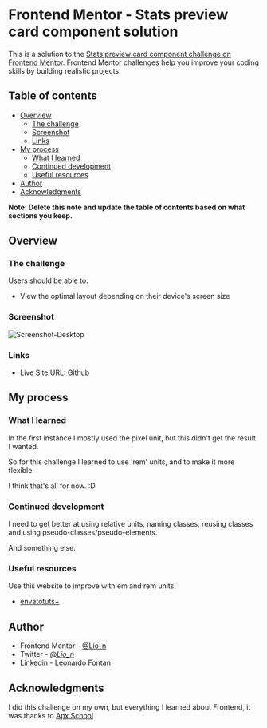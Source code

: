 # Frontend Mentor - Stats preview card component solution

This is a solution to the [Stats preview card component challenge on Frontend Mentor](https://www.frontendmentor.io/challenges/stats-preview-card-component-8JqbgoU62). Frontend Mentor challenges help you improve your coding skills by building realistic projects.

## Table of contents

- [Overview](#overview)
  - [The challenge](#the-challenge)
  - [Screenshot](#screenshot)
  - [Links](#links)
- [My process](#my-process)
  - [What I learned](#what-i-learned)
  - [Continued development](#continued-development)
  - [Useful resources](#useful-resources)
- [Author](#author)
- [Acknowledgments](#acknowledgments)

**Note: Delete this note and update the table of contents based on what sections you keep.**

## Overview

### The challenge

Users should be able to:

- View the optimal layout depending on their device's screen size

### Screenshot

![Screenshot-Desktop](./screenshot.png)

### Links

- Live Site URL: [Github](https://lio-n.github.io/stats-preview-card-component/)

## My process

### What I learned

In the first instance I mostly used the pixel unit,
but this didn't get the result I wanted.

So for this challenge I learned to use 'rem' units,
and to make it more flexible.

I think that's all for now. :D

### Continued development

I need to get better at using relative units, naming classes,
reusing classes and using pseudo-classes/pseudo-elements.

And something else.

### Useful resources

Use this website to improve with em and rem units.

- [envatotuts+](https://webdesign.tutsplus.com/tutorials/comprehensive-guide-when-to-use-em-vs-rem--cms-23984)

## Author

- Frontend Mentor - [@Lio-n](https://www.frontendmentor.io/profile/Lio-n)
- Twitter - [@_Lio_n_](https://twitter.com/_Lio_n_)
- Linkedin - [Leonardo Fontan](https://www.linkedin.com/in/leonardo-fontan-543b38205/)

## Acknowledgments

I did this challenge on my own, but everything I learned about Frontend, it was thanks to [Apx School](https://apx.school/carreras/dwf)
